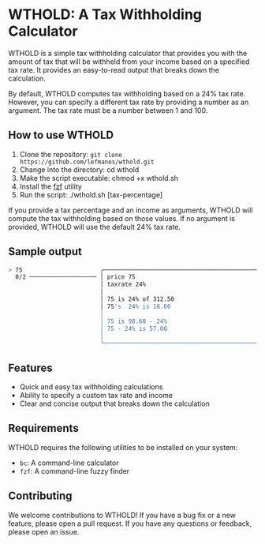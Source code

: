 
# WTHOLD: A Tax Withholding Calculator

WTHOLD is a simple tax withholding calculator that provides you with the amount
of tax that will be withheld from your income based on a specified tax rate. It
provides an easy-to-read output that breaks down the calculation.

By default, WTHOLD computes tax withholding based on a 24% tax rate. However,
you can specify a different tax rate by providing a number as an argument. The
tax rate must be a number between 1 and 100.

## How to use WTHOLD
1. Clone the repository: `git clone https://github.com/lefmanos/wthold.git`
2. Change into the directory: cd wthold
3. Make the script executable: chmod +x wthold.sh
4. Install the [fzf](https://github.com/junegunn/fzf) utility 
5. Run the script: ./wthold.sh [tax-percentage]

If you provide a tax percentage and an income as arguments, WTHOLD will compute
the tax withholding based on those values. If no argument is provided, WTHOLD
will use the default 24% tax rate.

## Sample output

```sh
> 75                      ╭──────────────────────────────────────────────────────────────╮
  0/2 ─────────────────── │ price 75                                                     │
                          │ taxrate 24%                                                  │
                          │                                                              │
                          │ 75 is 24% of 312.50                                          │
                          │ 75's  24% is 18.00                                           │
                          │                                                              │
                          │ 75 is 98.68 - 24%                                            │
                          │ 75 - 24% is 57.00                                            │
                          │                                                              │
                          ╰──────────────────────────────────────────────────────────────╯
  ```

## Features

* Quick and easy tax withholding calculations
* Ability to specify a custom tax rate and income
* Clear and concise output that breaks down the calculation

## Requirements

WTHOLD requires the following utilities to be installed on your system:

* `bc`: A command-line calculator
* `fzf`: A command-line fuzzy finder


## Contributing

We welcome contributions to WTHOLD! If you have a bug fix or a new feature,
please open a pull request. If you have any questions or feedback, please open
an issue.

